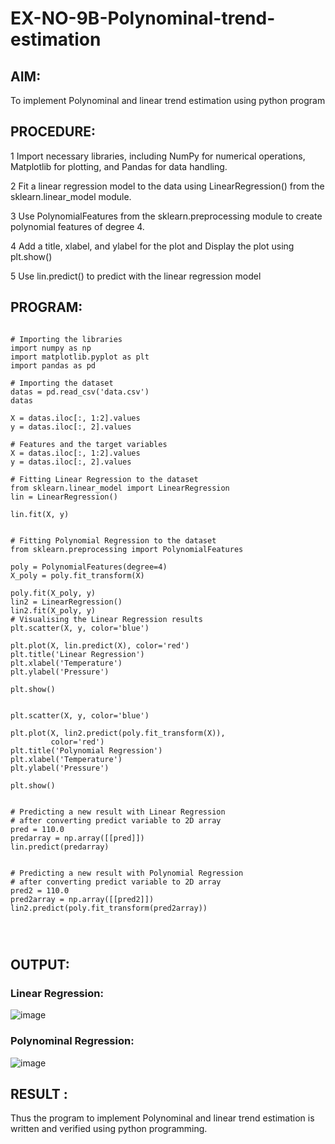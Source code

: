 # EX-NO-9B-Polynominal-trend-estimation
## AIM:
  To implement Polynominal and linear trend estimation  using python program 
## PROCEDURE:
   1 Import necessary libraries, including NumPy for numerical operations, Matplotlib for plotting, and Pandas for data handling.
   
   2 Fit a linear regression model to the data using LinearRegression() from the sklearn.linear_model module.
   
   3 Use PolynomialFeatures from the sklearn.preprocessing module to create polynomial features of degree 4.
   
   4 Add a title, xlabel, and ylabel for the plot and Display the plot using plt.show()
   
   5 Use lin.predict() to predict with the linear regression model
   
## PROGRAM:
```

# Importing the libraries
import numpy as np
import matplotlib.pyplot as plt
import pandas as pd
 
# Importing the dataset
datas = pd.read_csv('data.csv')
datas

X = datas.iloc[:, 1:2].values
y = datas.iloc[:, 2].values

# Features and the target variables
X = datas.iloc[:, 1:2].values
y = datas.iloc[:, 2].values
 
# Fitting Linear Regression to the dataset
from sklearn.linear_model import LinearRegression
lin = LinearRegression()
 
lin.fit(X, y)


# Fitting Polynomial Regression to the dataset
from sklearn.preprocessing import PolynomialFeatures
 
poly = PolynomialFeatures(degree=4)
X_poly = poly.fit_transform(X)
 
poly.fit(X_poly, y)
lin2 = LinearRegression()
lin2.fit(X_poly, y)
# Visualising the Linear Regression results
plt.scatter(X, y, color='blue')
 
plt.plot(X, lin.predict(X), color='red')
plt.title('Linear Regression')
plt.xlabel('Temperature')
plt.ylabel('Pressure')
 
plt.show()


plt.scatter(X, y, color='blue')
 
plt.plot(X, lin2.predict(poly.fit_transform(X)),
         color='red')
plt.title('Polynomial Regression')
plt.xlabel('Temperature')
plt.ylabel('Pressure')
 
plt.show()


# Predicting a new result with Linear Regression
# after converting predict variable to 2D array
pred = 110.0
predarray = np.array([[pred]])
lin.predict(predarray)


# Predicting a new result with Polynomial Regression
# after converting predict variable to 2D array
pred2 = 110.0
pred2array = np.array([[pred2]])
lin2.predict(poly.fit_transform(pred2array))




```
## OUTPUT:




### Linear Regression:

![image](https://github.com/praveenst13/EX-NO-9A-linear-trend-estimation/assets/118787793/52095cee-2d03-457e-84a9-e517a4ae1234)
### Polynominal Regression:
![image](https://github.com/praveenst13/EX-NO-9A-linear-trend-estimation/assets/118787793/a817f843-cad3-41e5-8c2e-a0ade87c1b37)


## RESULT :
  Thus the program to implement Polynominal and linear trend estimation is written and verified using python programming.


